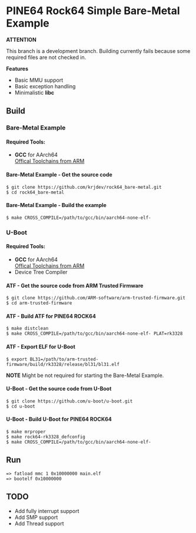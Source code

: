 # PINE64 Rock64 Simple Bare-Metal Example

**ATTENTION**

This branch is a development branch. Building currently fails
because some required files are not checked in.

**Features**

* Basic MMU support
* Basic exception handling
* Minimalistic **libc**

## Build

### Bare-Metal Example
#### Required Tools:

* **GCC** for AArch64  
[Offical Toolchains from ARM](https://developer.arm.com/tools-and-software/open-source-software/developer-tools/gnu-toolchain/gnu-a/downloads)  
#### Bare-Metal Example - Get the source code
```
$ git clone https://github.com/krjdev/rock64_bare-metal.git
$ cd rock64_bare-metal
```
#### Bare-Metal Example - Build the example
```
$ make CROSS_COMPILE=/path/to/gcc/bin/aarch64-none-elf-
```

### U-Boot
#### Required Tools:

* **GCC** for AArch64  
[Offical Toolchains from ARM](https://developer.arm.com/tools-and-software/open-source-software/developer-tools/gnu-toolchain/gnu-a/downloads)  
* Device Tree Compiler

#### ATF - Get the source code from ARM Trusted Firmware
```
$ git clone https://github.com/ARM-software/arm-trusted-firmware.git
$ cd arm-trusted-firmware
```
#### ATF - Build ATF for PINE64 ROCK64
```
$ make distclean
$ make CROSS_COMPILE=/path/to/gcc/bin/aarch64-none-elf- PLAT=rk3328
```
#### ATF - Export ELF for U-Boot
```
$ export BL31=/path/to/arm-trusted-firmware/build/rk3328/release/bl31/bl31.elf
```

**NOTE**
Might be not required for starting the Bare-Metal Example.

#### U-Boot - Get the source code from U-Boot
```
$ git clone https://github.com/u-boot/u-boot.git
$ cd u-boot
```
#### U-Boot - Build U-Boot for PINE64 ROCK64
```
$ make mrproper
$ make rock64-rk3328_defconfig
$ make CROSS_COMPILE=/path/to/gcc/bin/aarch64-none-elf-
```

## Run
```
=> fatload mmc 1 0x10000000 main.elf
=> bootelf 0x10000000
``` 

## TODO

* Add fully interrupt support
* Add SMP support
* Add Thread support
